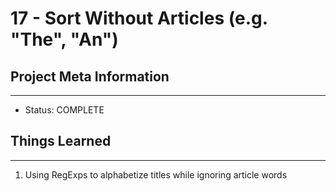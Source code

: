 # 17 - Sort Without Articles (e.g. "The", "An")

## Project Meta Information
---
* Status: COMPLETE


## Things Learned
---
1. Using RegExps to alphabetize titles while ignoring article words